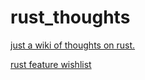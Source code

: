 # rust_thoughts

[just a wiki of thoughts on rust.](https://github.com/dobkeratops/rust_thoughts/wiki)

[rust feature wishlist](https://github.com/dobkeratops/rust_thoughts/wiki/rust-wishlist)

